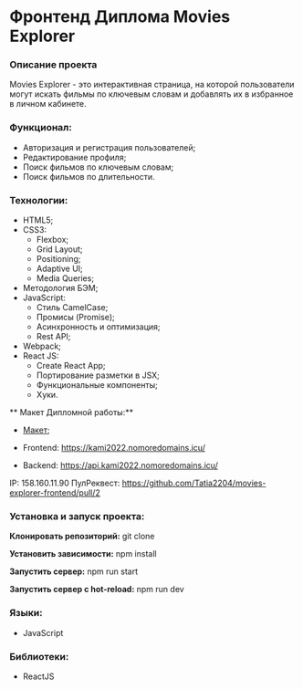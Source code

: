 # Фронтенд Диплома Movies Explorer
### Описание проекта
Movies Explorer - это интерактивная cтраница, на которой пользователи могут искать фильмы 
по ключевым словам и добавлять их в избранное в личном кабинете.

### Функционал:
* Авторизация и регистрация пользователей;
* Редактирование профиля;
* Поиск фильмов по ключевым словам;
* Поиск фильмов по длительности.

### Технологии:

* HTML5;
* CSS3:
  * Flexbox;
  * Grid Layout;
  * Positioning;
  * Adaptive UI;
  * Media Queries;
* Методология БЭМ;
* JavaScript:
  * Стиль CamelCase;
  * Промисы (Promise);
  * Асинхронность и оптимизация;
  * Rest API;
* Webpack;
* React JS:
  * Create React App;
  * Портирование разметки в JSX;
  * Функциональные компоненты;
  * Хуки.

** Макет Дипломной работы:**
* [Макет](https://www.figma.com/file/lmu1bvqTvQwRYKjVbs2LK2/Diploma-(Copy)?node-id=891%3A3857);

* Frontend: https://kami2022.nomoredomains.icu/
* Backend: https://api.kami2022.nomoredomains.icu/

IP: 158.160.11.90
ПулРеквест: https://github.com/Tatia2204/movies-explorer-frontend/pull/2

### Установка и запуск проекта:

**Клонировать репозиторий:**
git clone 

**Установить зависимости:**
npm install

**Запустить сервер:**
npm run start

**Запустить сервер с hot-reload:**
npm run dev

### Языки:

* JavaScript

### Библиотеки:

* ReactJS
